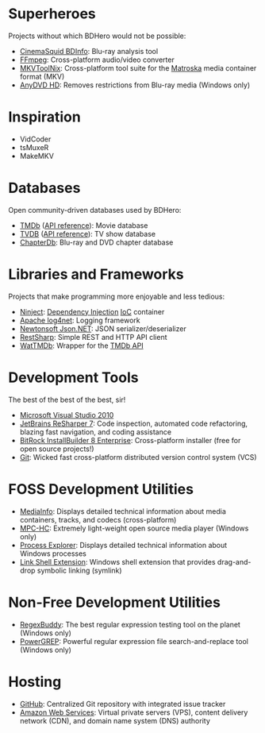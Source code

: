 Superheroes
===========

Projects without which BDHero would not be possible:

*  [CinemaSquid BDInfo](http://www.cinemasquid.com/blu-ray/tools/bdinfo): Blu-ray analysis tool 
*  [FFmpeg](http://ffmpeg.org/): Cross-platform audio/video converter
*  [MKVToolNix](http://www.bunkus.org/videotools/mkvtoolnix/): Cross-platform tool suite for the [Matroska](http://matroska.org/) media container format (MKV)
*  [AnyDVD HD](http://www.slysoft.com/en/anydvdhd.html): Removes restrictions from Blu-ray media (Windows only)

Inspiration
===========

*  VidCoder
*  tsMuxeR
*  MakeMKV

Databases
=========

Open community-driven databases used by BDHero:

*  [TMDb](http://tmdb.org/) ([API reference](http://www.themoviedb.org/documentation/api)): Movie database
*  [TVDB](http://thetvdb.com/) ([API reference](http://thetvdb.com/wiki/index.php?title=Programmers_API)): TV show database
*  [ChapterDb](http://chapterdb.org/): Blu-ray and DVD chapter database

Libraries and Frameworks
========================

Projects that make programming more enjoyable and less tedious:

*  [Ninject](http://www.ninject.org/): [Dependency Injection](http://stackoverflow.com/q/130794/467582) <abbr title="Inversion of Control">[IoC](http://en.wikipedia.org/wiki/Inversion_of_control)</abbr> container
*  [Apache log4net](http://logging.apache.org/log4net/): Logging framework
*  [Newtonsoft Json.NET](http://json.codeplex.com/): JSON serializer/deserializer
*  [RestSharp](http://restsharp.org/): Simple REST and HTTP API client
*  [WatTMDb](http://wattmdb.codeplex.com/): Wrapper for the [TMDb API](http://www.themoviedb.org/documentation/api)

Development Tools
=================

The best of the best of the best, sir!

*  [Microsoft Visual Studio 2010](http://www.microsoft.com/visualstudio/)
*  [JetBrains ReSharper 7](http://www.jetbrains.com/resharper/): Code inspection, automated code refactoring, blazing fast navigation, and coding assistance
*  [BitRock InstallBuilder 8 Enterprise](http://installbuilder.bitrock.com/): Cross-platform installer (free for open source projects!)
*  [Git](http://git-scm.com/): Wicked fast cross-platform distributed version control system (VCS)

FOSS Development Utilities
==========================

*  [MediaInfo](http://mediaarea.net/en/MediaInfo): Displays detailed technical information about media containers, tracks, and codecs (cross-platform)
*  [MPC-HC](http://mpc-hc.org/): Extremely light-weight open source media player (Windows only)
*  [Process Explorer](http://technet.microsoft.com/en-us/sysinternals/bb896653.aspx): Displays detailed technical information about Windows processes
*  [Link Shell Extension](http://schinagl.priv.at/nt/hardlinkshellext/hardlinkshellext.html): Windows shell extension that provides drag-and-drop symbolic linking (symlink)

Non-Free Development Utilities
==============================

*  [RegexBuddy](http://www.regexbuddy.com/): The best regular expression testing tool on the planet (Windows only)
*  [PowerGREP](http://www.powergrep.com/): Powerful regular expression file search-and-replace tool (Windows only)

Hosting
=======

*  [GitHub](https://github.com/): Centralized Git repository with integrated issue tracker
*  [Amazon Web Services](http://aws.amazon.com/): Virtual private servers (VPS), content delivery network (CDN), and domain name system (DNS) authority

